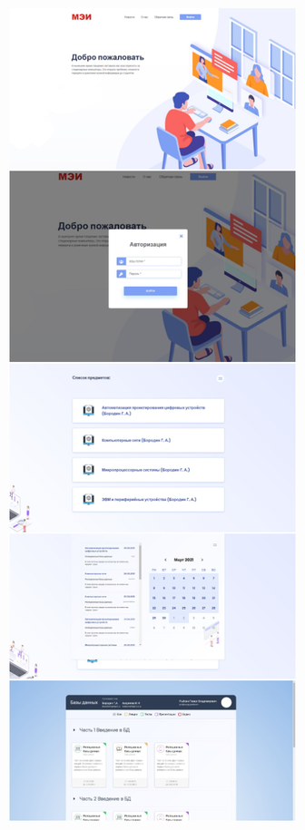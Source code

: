 

![mainPage](https://github.com/pasjkeee/myrepo/blob/master/SDE(React%2BRedux%2BExpress%2BSQL)/mainPage%20.JPG "Главная страница")​
![LoginIn](https://github.com/pasjkeee/myrepo/blob/master/SDE(React%2BRedux%2BExpress%2BSQL)/logIn.JPG "LogIn")​
![Courses](https://github.com/pasjkeee/myrepo/blob/master/SDE(React%2BRedux%2BExpress%2BSQL)/courses.JPG "Список предметов")​
![Calendar](https://github.com/pasjkeee/myrepo/blob/master/SDE(React%2BRedux%2BExpress%2BSQL)/calendar.JPG "Календарь")​
![Tasks](https://github.com/pasjkeee/myrepo/blob/master/SDE(React%2BRedux%2BExpress%2BSQL)/taskExample.JPG "Пример страницы предмета")​
